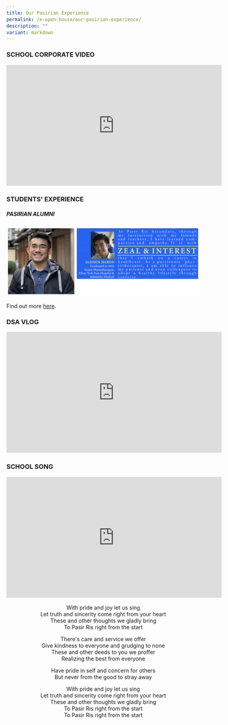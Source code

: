 ```yaml
---
title: Our Pasirian Experience
permalink: /e-open-house/our-pasirian-experience/
description: ""
variant: markdown
---
```

### **SCHOOL CORPORATE VIDEO**

<div style="text-align:center">
<iframe width="560" height="315" src="https://www.youtube.com/embed/GOF8jI49lWc" title="YouTube video player" frameborder="0" allow="accelerometer; autoplay; clipboard-write; encrypted-media; gyroscope; picture-in-picture; web-share" allowfullscreen=""></iframe></div>

### **STUDENTS' EXPERIENCE**

##### **PASIRIAN ALUMNI**

<img class="center" src="/images/alumni.png">

Find out more [here](/about-us/our-partners/alumni/).

### **DSA VLOG**
<div style="text-align:center">
<iframe allowfullscreen="" allow="accelerometer; autoplay; clipboard-write; encrypted-media; gyroscope; picture-in-picture; web-share" frameborder="0" title="YouTube video player" src="https://www.youtube.com/embed/Q0mwhVLAV9E?si=o7hzoiJCMnGv3Tb7" height="315" width="560"></iframe></div>

### **SCHOOL SONG**

<div style="text-align:center">
<iframe width="560" height="315" src="https://www.youtube.com/embed/pzvipntESGg" title="YouTube video player" frameborder="0" allow="accelerometer; autoplay; clipboard-write; encrypted-media; gyroscope; picture-in-picture; web-share" allowfullscreen=""></iframe></div>

<p align="center">
With pride and joy let us sing<br>  
Let truth and sincerity come right from your heart<br>  
These and other thoughts we gladly bring<br>  
To Pasir Ris right from the start<br>  
</p>
<p align="center">
There's care and service we offer<br>  
Give kindness to everyone and grudging to none<br>  
These and other deeds to you we proffer<br>  
Realizing the best from everyone<br>  
</p>  
<p align="center">
Have pride in self and concern for others<br>  
But never from the good to stray away<br>  
</p>  
<p align="center">	
With pride and joy let us sing<br>  
Let truth and sincerity come right from your heart<br>  
These and other thoughts we gladly bring<br>  
To Pasir Ris right from the start<br>  
To Pasir Ris right from the start
</p>